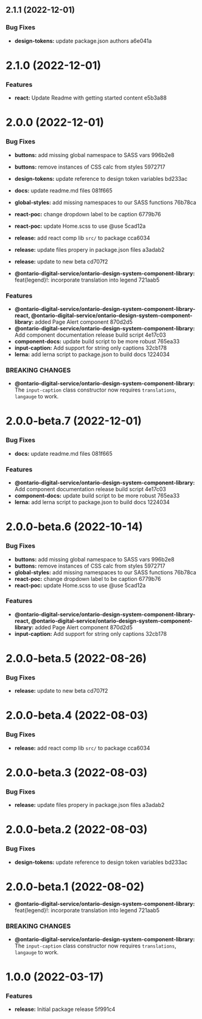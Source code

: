 ## 2.1.1 (2022-12-01)


### Bug Fixes

* **design-tokens:** update package.json authors a6e041a

# 2.1.0 (2022-12-01)


### Features

* **react:** Update Readme with getting started content e5b3a88

# 2.0.0 (2022-12-01)


### Bug Fixes

* **buttons:** add missing global namespace to SASS vars 996b2e8
* **buttons:** remove instances of CSS calc from styles 5972717
* **design-tokens:** update reference to design token variables bd233ac
* **docs:** update readme.md files 081f665
* **global-styles:** add missing namespaces to our SASS functions 76b78ca
* **react-poc:** change dropdown label to be caption 6779b76
* **react-poc:** update Home.scss to use @use 5cad12a
* **release:** add react comp lib `src/` to package cca6034
* **release:** update files propery in package.json files a3adab2
* **release:** update to new beta cd707f2


* **@ontario-digital-service/ontario-design-system-component-library:** feat{legend}!: incorporate translation into legend 721aab5


### Features

* **@ontario-digital-service/ontario-design-system-component-library-react, @ontario-digital-service/ontario-design-system-component-library:** added Page Alert component 870d2d5
* **@ontario-digital-service/ontario-design-system-component-library:** Add component documentation release build script 4e17c03
* **component-docs:** update build script to be more robust 765ea33
* **input-caption:** Add support for string only captions 32cb178
* **lerna:** add lerna script to package.json to build docs 1224034


### BREAKING CHANGES

* **@ontario-digital-service/ontario-design-system-component-library:** The `input-caption` class constructor now requires
`translations`, `langauge` to work.

# 2.0.0-beta.7 (2022-12-01)


### Bug Fixes

* **docs:** update readme.md files 081f665


### Features

* **@ontario-digital-service/ontario-design-system-component-library:** Add component documentation release build script 4e17c03
* **component-docs:** update build script to be more robust 765ea33
* **lerna:** add lerna script to package.json to build docs 1224034

# 2.0.0-beta.6 (2022-10-14)


### Bug Fixes

* **buttons:** add missing global namespace to SASS vars 996b2e8
* **buttons:** remove instances of CSS calc from styles 5972717
* **global-styles:** add missing namespaces to our SASS functions 76b78ca
* **react-poc:** change dropdown label to be caption 6779b76
* **react-poc:** update Home.scss to use @use 5cad12a


### Features

* **@ontario-digital-service/ontario-design-system-component-library-react, @ontario-digital-service/ontario-design-system-component-library:** added Page Alert component 870d2d5
* **input-caption:** Add support for string only captions 32cb178

# 2.0.0-beta.5 (2022-08-26)


### Bug Fixes

* **release:** update to new beta cd707f2

# 2.0.0-beta.4 (2022-08-03)


### Bug Fixes

* **release:** add react comp lib `src/` to package cca6034

# 2.0.0-beta.3 (2022-08-03)


### Bug Fixes

* **release:** update files propery in package.json files a3adab2

# 2.0.0-beta.2 (2022-08-03)


### Bug Fixes

* **design-tokens:** update reference to design token variables bd233ac

# 2.0.0-beta.1 (2022-08-02)


* **@ontario-digital-service/ontario-design-system-component-library:** feat{legend}!: incorporate translation into legend 721aab5


### BREAKING CHANGES

* **@ontario-digital-service/ontario-design-system-component-library:** The `input-caption` class constructor now requires
`translations`, `langauge` to work.

# 1.0.0 (2022-03-17)


### Features

* **release:** Initial package release 5f991c4
